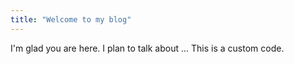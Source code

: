 ```yaml
---
title: "Welcome to my blog"
---
```


I'm glad you are here. I plan to talk about ...
This is a custom code. 
